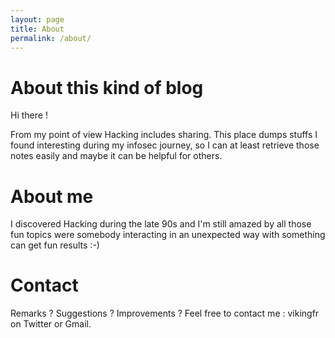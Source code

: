```yaml
---
layout: page
title: About
permalink: /about/
---
```


# About this kind of blog
Hi there !

From my point of view Hacking includes sharing. This place dumps stuffs I found interesting during my infosec journey, so I can at least retrieve those notes easily and maybe it can be helpful for others.

# About me
I discovered Hacking during the late 90s and I'm still amazed by all those fun topics were somebody interacting in an unexpected way with something can get fun results :-)

# Contact
Remarks ? Suggestions ? Improvements ? Feel free to contact me : vikingfr on Twitter or Gmail.
